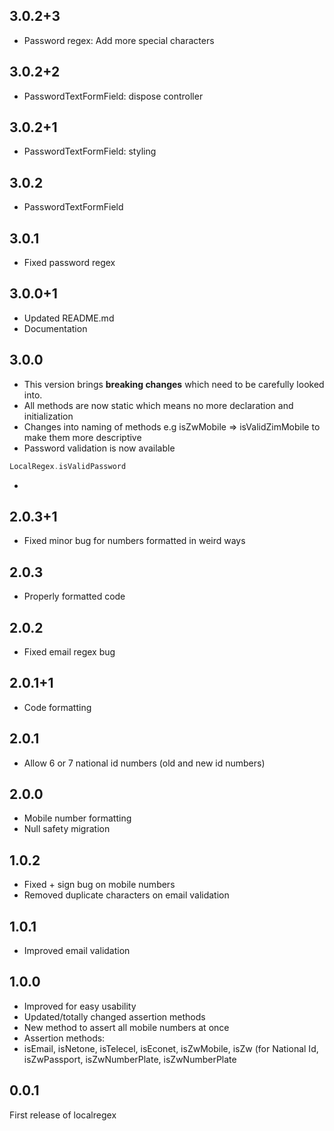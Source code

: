 ## 3.0.2+3
* Password regex: Add more special characters

## 3.0.2+2
* PasswordTextFormField: dispose controller

## 3.0.2+1
* PasswordTextFormField: styling

## 3.0.2
* PasswordTextFormField

## 3.0.1
* Fixed password regex

## 3.0.0+1
* Updated README.md
* Documentation


## 3.0.0
* This version brings **breaking changes** which need to be carefully looked into.
* All methods are now static which means no more declaration and initialization
* Changes into naming of methods e.g isZwMobile => isValidZimMobile to make them more descriptive
* Password validation is now available
```dart
LocalRegex.isValidPassword
```
*

## 2.0.3+1
* Fixed minor bug for numbers formatted in weird ways

## 2.0.3
* Properly formatted code

## 2.0.2
* Fixed email regex bug

## 2.0.1+1
* Code formatting

## 2.0.1
* Allow 6 or 7 national id numbers (old and new id numbers)

## 2.0.0
* Mobile number formatting
* Null safety migration

## 1.0.2
* Fixed + sign bug on mobile numbers
* Removed duplicate characters on email validation

## 1.0.1
* Improved email validation

## 1.0.0
* Improved for easy usability
* Updated/totally changed assertion methods
* New method to assert all mobile numbers at once
* Assertion methods:
* isEmail, isNetone, isTelecel, isEconet, isZwMobile, isZw (for National Id, isZwPassport, isZwNumberPlate, isZwNumberPlate

## 0.0.1
First release of localregex














